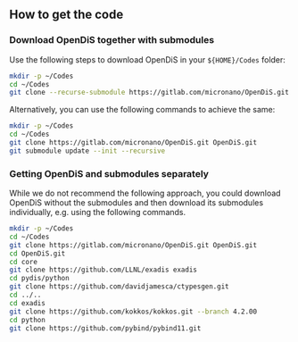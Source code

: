 ## How to get the code

### Download OpenDiS together with submodules

Use the following steps to download OpenDiS in your ``${HOME}/Codes`` folder:

```bash
mkdir -p ~/Codes
cd ~/Codes
git clone --recurse-submodule https://gitlab.com/micronano/OpenDiS.git OpenDiS.git
```

Alternatively, you can use the following commands to achieve the same:

```bash
mkdir -p ~/Codes
cd ~/Codes
git clone https://gitlab.com/micronano/OpenDiS.git OpenDiS.git
git submodule update --init --recursive
```

### Getting OpenDiS and submodules separately

While we do not recommend the following approach, you could download OpenDiS without the submodules and then download its submodules individually, e.g. using the following commands.

```bash
mkdir -p ~/Codes
cd ~/Codes
git clone https://gitlab.com/micronano/OpenDiS.git OpenDiS.git
cd OpenDiS.git
cd core
git clone https://github.com/LLNL/exadis exadis
cd pydis/python
git clone https://github.com/davidjamesca/ctypesgen.git
cd ../..
cd exadis
git clone https://github.com/kokkos/kokkos.git --branch 4.2.00
cd python
git clone https://github.com/pybind/pybind11.git
```
